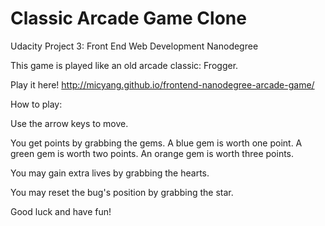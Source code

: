 Classic Arcade Game Clone
===============================
Udacity Project 3: Front End Web Development Nanodegree

This game is played like an old arcade classic: Frogger.

Play it here! http://micyang.github.io/frontend-nanodegree-arcade-game/

How to play: 

Use the arrow keys to move.

You get points by grabbing the gems. A blue gem is worth one point. A green gem
is worth two points. An orange gem is worth three points.

You may gain extra lives by grabbing the hearts.

You may reset the bug's position by grabbing the star.

Good luck and have fun!
